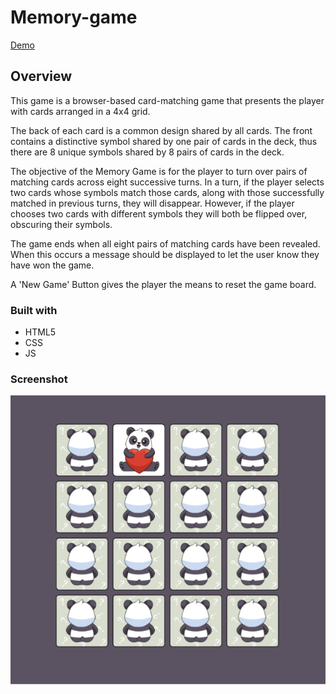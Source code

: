 # Memory-game

[Demo](https://yasya23.github.io/memory-game/)

## Overview

This game is a browser-based card-matching game that presents the player with cards arranged in a 4x4 grid.

The back of each card is a common design shared by all cards. The front contains a distinctive symbol shared by one pair of cards in the deck, thus there are 8 unique symbols shared by 8 pairs of cards in the deck.

The objective of the Memory Game is for the player to turn over pairs of matching cards across eight successive turns. In a turn, if the player selects two cards whose symbols match those cards, along with those successfully matched in previous turns, they will disappear. However, if the player chooses two cards with different symbols they will both be flipped over, obscuring their symbols.

The game ends when all eight pairs of matching cards have been revealed. When this occurs a message should be displayed to let the user know they have won the game.

A 'New Game' Button gives the player the means to reset the game board.

### Built with

- HTML5
- CSS
- JS

### Screenshot

![](screenshot.png)
